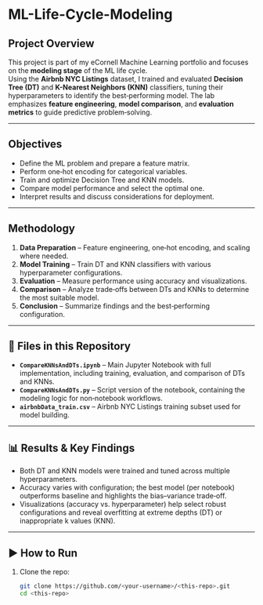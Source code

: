 # ML-Life-Cycle-Modeling

## Project Overview
This project is part of my eCornell Machine Learning portfolio and focuses on the **modeling stage** of the ML life cycle.  
Using the **Airbnb NYC Listings** dataset, I trained and evaluated **Decision Tree (DT)** and **K-Nearest Neighbors (KNN)** classifiers, tuning their hyperparameters to identify the best‑performing model. The lab emphasizes **feature engineering**, **model comparison**, and **evaluation metrics** to guide predictive problem‑solving.

---

## Objectives
- Define the ML problem and prepare a feature matrix.  
- Perform one‑hot encoding for categorical variables.  
- Train and optimize Decision Tree and KNN models.  
- Compare model performance and select the optimal one.  
- Interpret results and discuss considerations for deployment.

---

## Methodology
1. **Data Preparation** – Feature engineering, one‑hot encoding, and scaling where needed.  
2. **Model Training** – Train DT and KNN classifiers with various hyperparameter configurations.  
3. **Evaluation** – Measure performance using accuracy and visualizations.  
4. **Comparison** – Analyze trade‑offs between DTs and KNNs to determine the most suitable model.  
5. **Conclusion** – Summarize findings and the best‑performing configuration.

---

## 📂 Files in this Repository
- **`CompareKNNsAndDTs.ipynb`** – Main Jupyter Notebook with full implementation, including training, evaluation, and comparison of DTs and KNNs.  
- **`CompareKNNsAndDTs.py`** – Script version of the notebook, containing the modeling logic for non‑notebook workflows.  
- **`airbnbData_train.csv`** – Airbnb NYC Listings training subset used for model building.

---

## 📊 Results & Key Findings
- Both DT and KNN models were trained and tuned across multiple hyperparameters.  
- Accuracy varies with configuration; the best model (per notebook) outperforms baseline and highlights the bias–variance trade‑off.  
- Visualizations (accuracy vs. hyperparameter) help select robust configurations and reveal overfitting at extreme depths (DT) or inappropriate k values (KNN).

---

## ▶️ How to Run
1. Clone the repo:
   ```bash
   git clone https://github.com/<your-username>/<this-repo>.git
   cd <this-repo>
